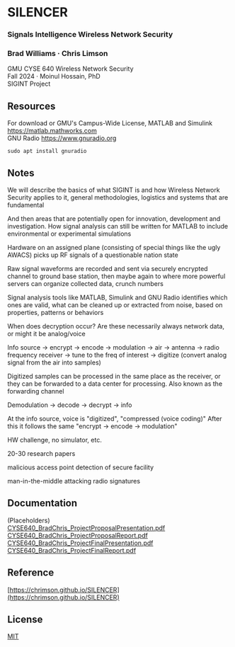 # SILENCER

### Signals Intelligence Wireless Network Security
### Brad Williams · Chris Limson
GMU CYSE 640 Wireless Network Security  
Fall 2024 · Moinul Hossain, PhD  
SIGINT Project  

## Resources

For download or GMU's Campus-Wide License, MATLAB and Simulink https://matlab.mathworks.com  
GNU Radio https://www.gnuradio.org  
```
sudo apt install gnuradio
```

## Notes
We will describe the basics of what SIGINT is and how Wireless Network Security applies to it, general methodologies, logistics and systems that are fundamental

And then areas that are potentially open for innovation, development and investigation. How signal analysis can still be written for MATLAB to include environmental or experimental simulations

Hardware on an assigned plane (consisting of special things like the ugly AWACS) picks up RF signals of a questionable nation state

Raw signal waveforms are recorded and sent via securely encrypted channel to ground base station, then maybe again to where more powerful servers can organize collected data, crunch numbers

Signal analysis tools like MATLAB, Simulink and GNU Radio identifies which ones are valid, what can be cleaned up or extracted from noise, based on properties, patterns or behaviors

When does decryption occur? Are these necessarily always network data, or might it be analog/voice

Info source -> encrypt -> encode -> modulation -> air -> antenna -> radio frequency receiver -> tune to the freq of interest -> digitize (convert analog signal from the air into samples)

Digitized samples can be processed in the same place as the receiver, or they can be forwarded to a data center for processing. Also known as the forwarding channel

Demodulation -> decode -> decrypt -> info

At the info source, voice is "digitized", "compressed (voice coding)" After this it follows the same "encrypt -> encode -> modulation"

HW challenge, no simulator, etc.

20-30 research papers

malicious access point detection of secure facility

man-in-the-middle attacking radio signatures

## Documentation
(Placeholders)  
[CYSE640_BradChris_ProjectProposalPresentation.pdf](docs/CYSE640_BradChris_ProjectProposalPresentation.pdf)  
[CYSE640_BradChris_ProjectProposalReport.pdf](docs/CYSE640_BradChris_ProjectProposalReport.pdf)  
[CYSE640_BradChris_ProjectFinalPresentation.pdf](docs/CYSE640_BradChris_ProjectFinalPresentation.pdf)  
[CYSE640_BradChris_ProjectFinalReport.pdf](docs/CYSE640_BradChris_ProjectFinalReport.pdf)  

## Reference
[https://chrimson.github.io/SILENCER](https://chrimson.github.io/SILENCER)  

## License
[MIT](LICENSE)
